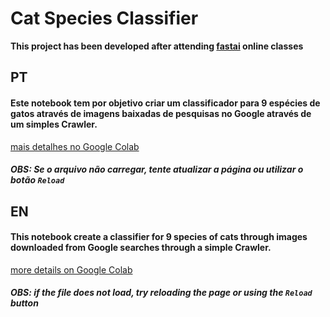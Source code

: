 # Cat Species Classifier
**This project has been developed after attending [fastai](https://course.fast.ai/) online classes**

## PT
#### Este notebook tem por objetivo criar um classificador para 9 espécies de gatos através de imagens baixadas de pesquisas no Google através de um simples Crawler.

[mais detalhes no Google Colab](https://github.com/Remato/cat-species-classifier/blob/main/catClassifier.ipynb)

##### OBS: Se o arquivo não carregar, tente atualizar a página ou utilizar o botão `Reload`

## EN
#### This notebook create a classifier for 9 species of cats through images downloaded from Google searches through a simple Crawler.

[more details on Google Colab](https://github.com/Remato/cat-species-classifier/blob/main/catClassifier.ipynb)

##### OBS: if the file does not load, try reloading the page or using the `Reload` button
